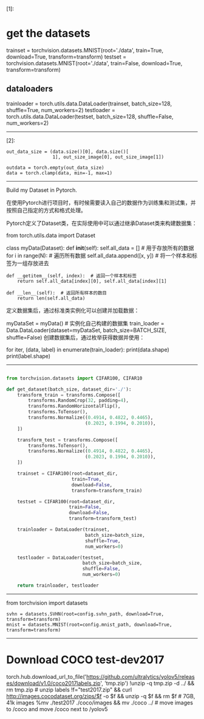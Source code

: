 

<!--
 * @version:
 * @Author:  StevenJokess https://github.com/StevenJokess
 * @Date: 2020-11-13 20:05:10
 * @LastEditors:  StevenJokess https://github.com/StevenJokess
 * @LastEditTime: 2020-12-17 21:15:18
 * @Description:
 * @TODO::
 * @Reference:[1]: https://autotorch.org/course/beginer_torch.html
 * [2]: https://github.com/facebookresearch/pytorch_GAN_zoo/blob/master/visualization/visualizer.py
 * [3]: https://0809zheng.github.io/2020/11/12/dataset.html
-->
[1]:
# get the datasets

trainset = torchvision.datasets.MNIST(root='./data', train=True, download=True, transform=transform)
testset = torchvision.datasets.MNIST(root='./data', train=False, download=True, transform=transform)

## dataloaders

trainloader = torch.utils.data.DataLoader(trainset, batch_size=128, shuffle=True, num_workers=2)
testloader = torch.utils.data.DataLoader(testset, batch_size=128, shuffle=False, num_workers=2)

---
[2]:

    out_data_size = (data.size()[0], data.size()[
                     1], out_size_image[0], out_size_image[1])

    outdata = torch.empty(out_data_size)
    data = torch.clamp(data, min=-1, max=1)

---

Build my Dataset in Pytorch.

在使用Pytorch进行项目时，有时候需要读入自己的数据作为训练集和测试集，并按照自己指定的方式和格式处理。

Pytorch定义了Dataset类，在实际使用中可以通过继承Dataset类来构建数据集：

from torch.utils.data import Dataset

class myData(Dataset):
    def __init__(self):
        self.all_data = []  # 用于存放所有的数据
        for i in range(N):  # 遍历所有数据
            self.all_data.append([x, y])  # 将一个样本和标签为一组存放进去

    def __getitem__(self, index):  # 返回一个样本和标签
        return self.all_data[index][0], self.all_data[index][1]

    def __len__(self):  # 返回所有样本的数目
        return len(self.all_data)
定义数据集后，通过标准类实例化可以创建并加载数据：

myDataSet = myData()  # 实例化自己构建的数据集
train_loader = Data.DataLoader(dataset=myDataSet, batch_size=BATCH_SIZE, shuffle=False)
创建数据集后，通过枚举获得数据并使用：

for iter, (data, label) in enumerate(train_loader):
    print(data.shape)
    print(label.shape)

---

[4]: https://github.com/wnma3mz/pytorch_init/blob/master/pipline.py

```py

from torchvision.datasets import CIFAR100, CIFAR10

def get_dataset(batch_size, dataset_dir='./'):
    transform_train = transforms.Compose([
        transforms.RandomCrop(32, padding=4),
        transforms.RandomHorizontalFlip(),
        transforms.ToTensor(),
        transforms.Normalize((0.4914, 0.4822, 0.4465),
                             (0.2023, 0.1994, 0.2010)),
    ])

    transform_test = transforms.Compose([
        transforms.ToTensor(),
        transforms.Normalize((0.4914, 0.4822, 0.4465),
                             (0.2023, 0.1994, 0.2010)),
    ])

    trainset = CIFAR100(root=dataset_dir,
                        train=True,
                        download=False,
                        transform=transform_train)

    testset = CIFAR100(root=dataset_dir,
                       train=False,
                       download=False,
                       transform=transform_test)

    trainloader = DataLoader(trainset,
                             batch_size=batch_size,
                             shuffle=True,
                             num_workers=0)

    testloader = DataLoader(testset,
                            batch_size=batch_size,
                            shuffle=False,
                            num_workers=0)

    return trainloader, testloader
```

---
from torchvision import datasets

    svhn = datasets.SVHN(root=config.svhn_path, download=True, transform=transform)
    mnist = datasets.MNIST(root=config.mnist_path, download=True, transform=transform)

---
[6]: https://colab.research.google.com/github/ultralytics/yolov5/blob/master/tutorial.ipynb#scrollTo=V0AJnSeCIHyJ
# Download COCO test-dev2017
torch.hub.download_url_to_file('https://github.com/ultralytics/yolov5/releases/download/v1.0/coco2017labels.zip', 'tmp.zip')
!unzip -q tmp.zip -d ../ && rm tmp.zip  # unzip labels
!f="test2017.zip" && curl http://images.cocodataset.org/zips/$f -o $f && unzip -q $f && rm $f  # 7GB,  41k images
%mv ./test2017 ./coco/images && mv ./coco ../  # move images to /coco and move /coco next to /yolov5
